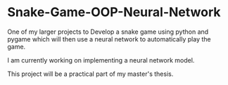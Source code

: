 # Snake-Game-OOP-Neural-Network
One of my larger projects to Develop a snake game using python and pygame which will then use a neural network to automatically play the game.

I am currently working on implementing a neural network model. 

This project will be a practical part of my master's thesis.
